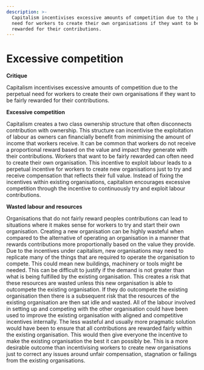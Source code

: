 ```yaml
---
description: >-
  Capitalism incentivises excessive amounts of competition due to the perpetual
  need for workers to create their own organisations if they want to be fairly
  rewarded for their contributions.
---
```


# Excessive competition

**Critique**

Capitalism incentivises excessive amounts of competition due to the perpetual need for workers to create their own organisations if they want to be fairly rewarded for their contributions.



**Excessive competition**

Capitalism creates a two class ownership structure that often disconnects contribution with ownership. This structure can incentivise the exploitation of labour as owners can financially benefit from minimising the amount of income that workers receive. It can be common that workers do not receive a proportional reward based on the value and impact they generate with their contributions. Workers that want to be fairly rewarded can often need to create their own organisation. This incentive to exploit labour leads to a perpetual incentive for workers to create new organisations just to try and receive compensation that reflects their full value. Instead of fixing the incentives within existing organisations, capitalism encourages excessive competition through the incentive to continuously try and exploit labour contributions.



**Wasted labour and resources**

Organisations that do not fairly reward peoples contributions can lead to situations where it makes sense for workers to try and start their own organisation. Creating a new organisation can be highly wasteful when compared to the alternative of operating an organisation in a manner that rewards contributions more proportionally based on the value they provide. Due to the incentives under capitalism, new organisations may need to replicate many of the things that are required to operate the organisation to compete. This could mean new buildings, machinery or tools might be needed. This can be difficult to justify if the demand is not greater than what is being fulfilled by the existing organisation. This creates a risk that these resources are wasted unless this new organisation is able to outcompete the existing organisation. If they do outcompete the existing organisation then there is a subsequent risk that the resources of the existing organisation are then sat idle and wasted. All of the labour involved in setting up and competing with the other organisation could have been used to improve the existing organisation with aligned and competitive incentives internally. The less wasteful and usually more pragmatic solution would have been to ensure that all contributions are rewarded fairly within the existing organisation. This would then give everyone the incentive to make the existing organisation the best it can possibly be. This is a more desirable outcome than incentivising workers to create new organisations just to correct any issues around unfair compensation, stagnation or failings from the existing organisations.
